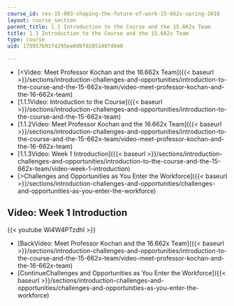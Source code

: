 ```yaml
---
course_id: res-15-003-shaping-the-future-of-work-15-662x-spring-2016
layout: course_section
parent_title: 1.1 Introduction to the Course and the 15.662x Team
title: 1.1 Introduction to the Course and the 15.662x Team
type: course
uid: 175957b91f4295ee0dbf02851407d048

---
```


*   [<Video: Meet Professor Kochan and the 16.662x Team]({{< baseurl >}}/sections/introduction-challenges-and-opportunities/introduction-to-the-course-and-the-15-662x-team/video-meet-professor-kochan-and-the-16-662x-team)
*   [1.1.1Video: Introduction to the Course]({{< baseurl >}}/sections/introduction-challenges-and-opportunities/introduction-to-the-course-and-the-15-662x-team)
*   [1.1.2Video: Meet Professor Kochan and the 16.662x Team]({{< baseurl >}}/sections/introduction-challenges-and-opportunities/introduction-to-the-course-and-the-15-662x-team/video-meet-professor-kochan-and-the-16-662x-team)
*   [1.1.3Video: Week 1 Introduction]({{< baseurl >}}/sections/introduction-challenges-and-opportunities/introduction-to-the-course-and-the-15-662x-team/video-week-1-introduction)
*   [\>Challenges and Opportunities as You Enter the Workforce]({{< baseurl >}}/sections/introduction-challenges-and-opportunities/challenges-and-opportunities-as-you-enter-the-workforce)

Video: Week 1 Introduction
--------------------------

{{< youtube Wi4W4PTzdhI >}}

*   [BackVideo: Meet Professor Kochan and the 16.662x Team]({{< baseurl >}}/sections/introduction-challenges-and-opportunities/introduction-to-the-course-and-the-15-662x-team/video-meet-professor-kochan-and-the-16-662x-team)
*   [ContinueChallenges and Opportunities as You Enter the Workforce]({{< baseurl >}}/sections/introduction-challenges-and-opportunities/challenges-and-opportunities-as-you-enter-the-workforce)